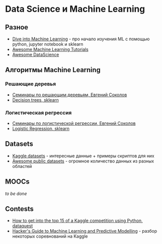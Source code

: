 # Data Science и Machine Learning
## Разное
 * [Dive into Machine Learning](http://hangtwenty.github.io/dive-into-machine-learning/) - про начало изучения ML c помощью python, jupyter notebook и sklearn
 * [Awesome Machine Learning Tutorials](https://github.com/ujjwalkarn/Machine-Learning-Tutorials)
 * [Awesome DataScience](https://github.com/okulbilisim/awesome-datascience)

## Алгоритмы Machine Learning
### Решающие деревья
 * [Семинары по решающим деревьям, Евгений Соколов](https://github.com/esokolov/ml-course-msu/blob/master/ML15/lecture-notes/Sem04_trees.pdf)
 * [Decision trees, sklearn](http://scikit-learn.org/stable/modules/tree.html)

### Логистическая регрессия
 * [Семинары по логистической регрессии, Евгений Соколов](https://github.com/esokolov/ml-course-msu/blob/master/ML15/lecture-notes/Sem10_linear.pdf)
 * [Logistic Regression, sklearn](http://scikit-learn.org/stable/modules/linear_model.html#logistic-regression)

## Datasets
 * [Kaggle datasets](https://www.kaggle.com/datasets) - интересные данные + примеры скриптов для них
 * [Awesome public datasets](https://github.com/caesar0301/awesome-public-datasets) - огромное количество данных из разных областей

## MOOCs
_to be done_

## Contests
 * [How to get into the top 15 of a Kaggle competition using Python, dataquest](https://www.dataquest.io/blog/kaggle-tutorial/)
 * [Hacker's Guide to Machine Learning and Predictive Modelling](https://github.com/apeeyush/machine-learning) - разбор некоторых соревнований на Kaggle
